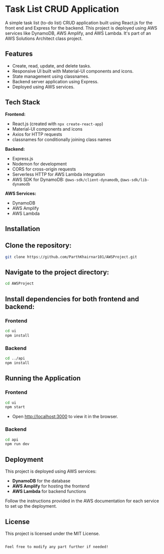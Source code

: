 # Task List CRUD Application

A simple task list (to-do list) CRUD application built using React.js for the front end and Express for the backend. This project is deployed using AWS services like DynamoDB, AWS Amplify, and AWS Lambda. It's part of an AWS Solutions Architect class project.

## Features

- Create, read, update, and delete tasks.
- Responsive UI built with Material-UI components and icons.
- State management using classnames.
- Backend server application using Express.
- Deployed using AWS services.

## Tech Stack

**Frontend:**
- React.js (created with `npx create-react-app`)
- Material-UI components and icons
- Axios for HTTP requests
- classnames for conditionally joining class names

**Backend:**
- Express.js
- Nodemon for development
- CORS for cross-origin requests
- Serverless HTTP for AWS Lambda integration
- AWS SDK for DynamoDB: `@aws-sdk/client-dynamodb`, `@aws-sdk/lib-dynamodb`

**AWS Services:**
- DynamoDB
- AWS Amplify
- AWS Lambda

## Installation

## Clone the repository:

```bash
git clone https://github.com/ParthKhairnar101/AWSProject.git
```

## Navigate to the project directory:

```bash
cd AWSProject
```

## Install dependencies for both frontend and backend:

### Frontend

```bash
cd ui
npm install
```

### Backend

```bash
cd ../api
npm install
```

## Running the Application

### Frontend

```bash
cd ui
npm start
```

- Open [http://localhost:3000](http://localhost:3000) to view it in the browser.

### Backend

```bash
cd api
npm run dev
```

## Deployment

This project is deployed using AWS services:

- **DynamoDB** for the database
- **AWS Amplify** for hosting the frontend
- **AWS Lambda** for backend functions

Follow the instructions provided in the AWS documentation for each service to set up the deployment.

## License

This project is licensed under the MIT License.
```

Feel free to modify any part further if needed!
